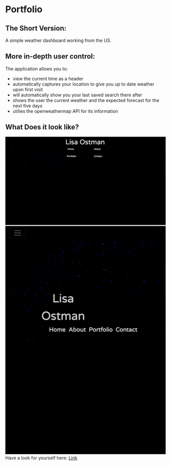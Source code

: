 # Portfolio

## The Short Version:
A simple weather dashboard working from the US.

## More in-depth user control:
The application allows you to: 
 * view the current time as a header
 * automatically captures your location to give you up to date weather upon first visit
 * will automatically show you your last saved search there after
 * shows the user the current weather and the expected forecast for the next five days
 * utilies the openweathermap API for its information
 
## What Does it look like?
![Image](/assets/images/1photo.png)
![Image](/assets/images/2photo.png)
Have a look for yourself here: [Link](https://lisaostman.github.io/updatedportfolio/)



